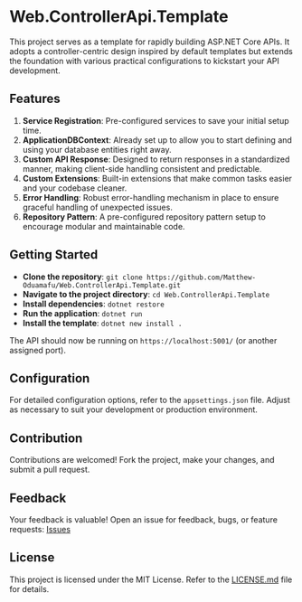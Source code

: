 
# Web.ControllerApi.Template

<!--[![Project banner or status badges](path-to-image-or-badge)](https://github.com/Matthew-Oduamafu/Web.ControllerApi.Template.git)-->

This project serves as a template for rapidly building ASP.NET Core APIs. It adopts a controller-centric design inspired by
default templates but extends the foundation with various practical configurations to kickstart your API development.

## Features

1. **Service Registration**: Pre-configured services to save your initial setup time.
2. **ApplicationDBContext**: Already set up to allow you to start defining and using your database entities right away.
3. **Custom API Response**: Designed to return responses in a standardized manner, making client-side handling consistent and predictable.
4. **Custom Extensions**: Built-in extensions that make common tasks easier and your codebase cleaner.
5. **Error Handling**: Robust error-handling mechanism in place to ensure graceful handling of unexpected issues.
6. **Repository Pattern**: A pre-configured repository pattern setup to encourage modular and maintainable code.

## Getting Started

- **Clone the repository**: `git clone https://github.com/Matthew-Oduamafu/Web.ControllerApi.Template.git`
- **Navigate to the project directory**: `cd Web.ControllerApi.Template`
- **Install dependencies**: `dotnet restore`
- **Run the application**: `dotnet run`
- **Install the template**: `dotnet new install .`

The API should now be running on `https://localhost:5001/` (or another assigned port).

## Configuration

For detailed configuration options, refer to the `appsettings.json` file. Adjust as necessary to suit your development or production environment.

## Contribution

Contributions are welcomed! Fork the project, make your changes, and submit a pull request.

## Feedback

Your feedback is valuable! Open an issue for feedback, bugs, or feature requests: [Issues](https://github.com/Matthew-Oduamafu/Web.ControllerApi.Template/issues)

## License

This project is licensed under the MIT License. Refer to the [LICENSE.md](LICENSE.md) file for details.
